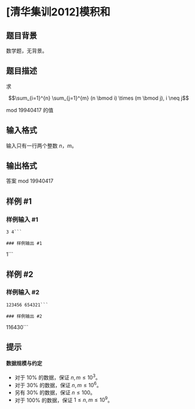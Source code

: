 # [清华集训2012]模积和

## 题目背景

数学题，无背景。


## 题目描述

求

$$\sum_{i=1}^{n} \sum_{j=1}^{m} (n \bmod i) \times (m \bmod j), i \neq j$$

mod 19940417 的值

## 输入格式

输入只有一行两个整数 $n$，$m$。

## 输出格式

答案 mod 19940417


## 样例 #1

### 样例输入 #1
```
3 4```

### 样例输出 #1

```
1```

## 样例 #2

### 样例输入 #2
```
123456 654321```

### 样例输出 #2

```
116430```

## 提示

#### 数据规模与约定

- 对于 $10\%$ 的数据，保证 $n,m \leq 10^3$。
- 对于 $30\%$ 的数据，保证 $n,m \leq 10^6$。
- 另有 $30\%$ 的数据，保证 $n \leq 100$。
- 对于 $100\%$ 的数据，保证 $1 \leq n,m \leq 10^9$。


